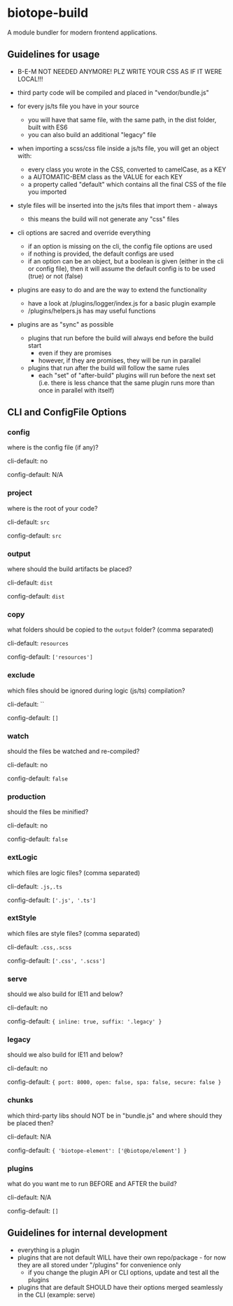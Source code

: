 # biotope-build
A module bundler for modern frontend applications.

## Guidelines for usage
- B-E-M NOT NEEDED ANYMORE! PLZ WRITE YOUR CSS AS IF IT WERE LOCAL!!!

- third party code will be compiled and placed in "vendor/bundle.js"

- for every js/ts file you have in your source
  - you will have that same file, with the same path, in the dist folder, built with ES6
  - you can also build an additional "legacy" file

- when importing a scss/css file inside a js/ts file, you will get an object with:
  - every class you wrote in the CSS, converted to camelCase, as a KEY
  - a AUTOMATIC-BEM class as the VALUE for each KEY
  - a property called "default" which contains all the final CSS of the file you imported

- style files will be inserted into the js/ts files that import them - always
  - this means the build will not generate any "css" files

- cli options are sacred and override everything
  - if an option is missing on the cli, the config file options are used
  - if nothing is provided, the default configs are used
  - if an option can be an object, but a boolean is given (either in the cli or config file), then it will assume the default config is to be used (true) or not (false)

- plugins are easy to do and are the way to extend the functionality
  - have a look at /plugins/logger/index.js for a basic plugin example
  - /plugins/helpers.js has may useful functions

- plugins are as "sync" as possible
  - plugins that run before the build will always end before the build start
    - even if they are promises
    - however, if they are promises, they will be run in parallel
  - plugins that run after the build will follow the same rules
    - each "set" of "after-build" plugins will run before the next set (i.e. there is less chance that the same plugin runs more than once in parallel with itself)

## CLI and ConfigFile Options

### config
where is the config file (if any)?

cli-default: no

config-default: N/A

### project
where is the root of your code?

cli-default: `src`

config-default: `src`

### output
where should the build artifacts be placed?

cli-default: `dist`

config-default: `dist`

### copy
what folders should be copied to the `output` folder? (comma separated)

cli-default: `resources`

config-default: `['resources']`

### exclude
which files should be ignored during logic (js/ts) compilation?

cli-default: ``

config-default: `[]`

### watch
should the files be watched and re-compiled?

cli-default: no

config-default: `false`

### production
should the files be minified?

cli-default: no

config-default: `false`

### extLogic
which files are logic files? (comma separated)

cli-default: `.js,.ts`

config-default: `['.js', '.ts']`

### extStyle
which files are style files? (comma separated)

cli-default: `.css,.scss`

config-default: `['.css', '.scss']`

### serve
should we also build for IE11 and below?

cli-default: no

config-default: `{ inline: true, suffix: '.legacy' }`

### legacy
should we also build for IE11 and below?

cli-default: no

config-default: `{ port: 8000, open: false, spa: false, secure: false }`

### chunks
which third-party libs should NOT be in "bundle.js" and where should they be placed then?

cli-default: N/A

config-default: `{ 'biotope-element': ['@biotope/element'] }`

### plugins
what do you want me to run BEFORE and AFTER the build?

cli-default: N/A

config-default: `[]`

## Guidelines for internal development
- everything is a plugin
- plugins that are not default WILL have their own repo/package - for now they are all stored under "/plugins" for convenience only
  - if you change the plugin API or CLI options, update and test all the plugins
- plugins that are default SHOULD have their options merged seamlessly in the CLI (example: serve)
